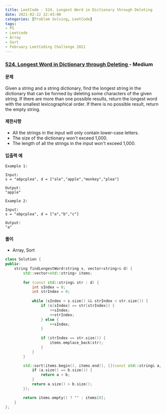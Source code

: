 ```yaml
---
title: LeetCode - 524. Longest Word in Dictionary through Deleting
date: 2021-02-22 22:43:00
categories: [Problem Solving, LeetCode]
tags:
- PS
- Leetcode
- Array
- Sort
- February LeetCoding Challenge 2021
---
```


### [ 524. Longest Word in Dictionary through Deleting ](https://leetcode.com/problems/longest-word-in-dictionary-through-deleting/) - Medium

#### 문제

Given a string and a string dictionary, find the longest string in the dictionary that can be formed by deleting some characters of the given string. If there are more than one possible results, return the longest word with the smallest lexicographical order. If there is no possible result, return the empty string. 

#### 제한사항

- All the strings in the input will only contain lower-case letters.
- The size of the dictionary won't exceed 1,000.
- The length of all the strings in the input won't exceed 1,000.

#### 입출력 예

```
Example 1:

Input:
s = "abpcplea", d = ["ale","apple","monkey","plea"]

Output: 
"apple"
```

```
Example 2:

Input:
s = "abpcplea", d = ["a","b","c"]

Output: 
"a"
```

#### 풀이
- Array, Sort

```cpp
class Solution {
public:
    string findLongestWord(string s, vector<string>& d) {
        std::vector<std::string> items;
        
        for (const std::string& str : d) {
            int sIndex = 0;
            int strIndex = 0;
            
            while (sIndex < s.size() && strIndex < str.size()) {
                if (s[sIndex] == str[strIndex]) {
                    ++sIndex;
                    ++strIndex;
                } else {
                    ++sIndex;                    
                }
                
                if (strIndex == str.size()) {
                    items.emplace_back(str);
                }
            }
        }

        std::sort(items.begin(), items.end(), [](const std::string& a, const std::string& b) {
            if (a.size() == b.size()) {
                return a < b;
            }
            return a.size() > b.size();
        });

        return items.empty() ? "" : items[0];
    }
};
```